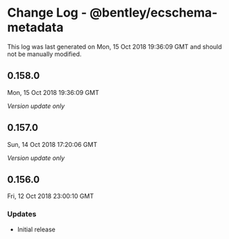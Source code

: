 # Change Log - @bentley/ecschema-metadata

This log was last generated on Mon, 15 Oct 2018 19:36:09 GMT and should not be manually modified.

## 0.158.0
Mon, 15 Oct 2018 19:36:09 GMT

*Version update only*

## 0.157.0
Sun, 14 Oct 2018 17:20:06 GMT

*Version update only*

## 0.156.0
Fri, 12 Oct 2018 23:00:10 GMT

### Updates

- Initial release

